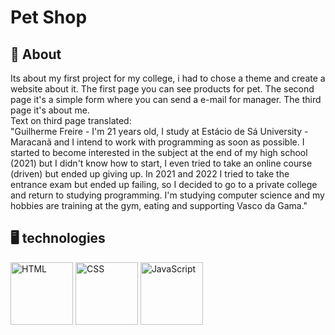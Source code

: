 <h1>Pet Shop</h1>
<h2>📃 About</h2>
<p>Its about my first project for my college, i had to chose a theme and create a website about it. The first page you can see products for pet. The second page it's a simple form where you can send a e-mail for manager. The third page it's about me.<br>
Text on third page translated:<br>
"Guilherme Freire - I'm 21 years old, I study at Estácio de Sá University - Maracanã and I intend to work with programming as soon as possible. I started to become interested in the subject at the end of my high school (2021) but I didn't know how to start, I even tried to take an online course (driven) but ended up giving up. In 2021 and 2022 I tried to take the entrance exam but ended up failing, so I decided to go to a private college and return to studying programming. I'm studying computer science and my hobbies are training at the gym, eating and supporting Vasco da Gama."

</p>

<h2>🖥 technologies</h2>
<div>
  <img loading="lazy" src="https://cdn.jsdelivr.net/gh/devicons/devicon/icons/html5/html5-original.svg" width="100" height="100" alt="HTML">
  <img loading="lazy" src="https://cdn.jsdelivr.net/gh/devicons/devicon/icons/css3/css3-original.svg" width="100" height="100" alt="CSS">
  <img loading="lazy" src="https://cdn.jsdelivr.net/gh/devicons/devicon/icons/javascript/javascript-original.svg" width="100" height="100" alt="JavaScript">
</div>
